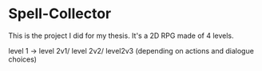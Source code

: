 # Spell-Collector

This is the project I did for my thesis. It's a 2D RPG made of 4 levels. 

level 1 -> level 2v1/ level 2v2/ level2v3 (depending on actions and dialogue choices)
